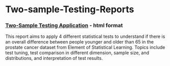 # Two-sample-Testing-Reports
### [Two-Sample Testing Application](https://statallen.github.io/Two-sample-Testing-Application/Two-sample%20Testing.html) - html format
This report aims to apply 4 different statistical tests to understand if there is an overall difference between people younger and older than 65 in the prostate cancer dataset from Element of Statistical Learning. 
Topics include test tuning, test comparison in different dimension, sample size, and distributions, and interpretation of test results. 
